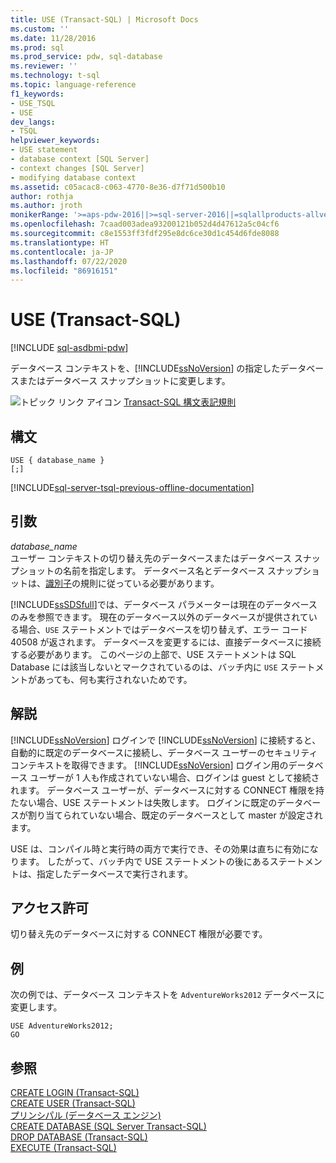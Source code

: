 ```yaml
---
title: USE (Transact-SQL) | Microsoft Docs
ms.custom: ''
ms.date: 11/28/2016
ms.prod: sql
ms.prod_service: pdw, sql-database
ms.reviewer: ''
ms.technology: t-sql
ms.topic: language-reference
f1_keywords:
- USE_TSQL
- USE
dev_langs:
- TSQL
helpviewer_keywords:
- USE statement
- database context [SQL Server]
- context changes [SQL Server]
- modifying database context
ms.assetid: c05acac8-c063-4770-8e36-d7f71d500b10
author: rothja
ms.author: jroth
monikerRange: '>=aps-pdw-2016||>=sql-server-2016||=sqlallproducts-allversions||>=sql-server-linux-2017||=azuresqldb-mi-current'
ms.openlocfilehash: 7caad003adea93200121b052d4d47612a5c04cf6
ms.sourcegitcommit: c8e1553ff3fdf295e8dc6ce30d1c454d6fde8088
ms.translationtype: HT
ms.contentlocale: ja-JP
ms.lasthandoff: 07/22/2020
ms.locfileid: "86916151"
---
```

# <a name="use-transact-sql"></a>USE (Transact-SQL)
[!INCLUDE [sql-asdbmi-pdw](../../includes/applies-to-version/sql-asdbmi-pdw.md)]

  データベース コンテキストを、[!INCLUDE[ssNoVersion](../../includes/ssnoversion-md.md)] の指定したデータベースまたはデータベース スナップショットに変更します。  
  
 ![トピック リンク アイコン](../../database-engine/configure-windows/media/topic-link.gif "トピック リンク アイコン") [Transact-SQL 構文表記規則](../../t-sql/language-elements/transact-sql-syntax-conventions-transact-sql.md)  
  
## <a name="syntax"></a>構文  
  
```syntaxsql
USE { database_name }   
[;]  
```  
  
[!INCLUDE[sql-server-tsql-previous-offline-documentation](../../includes/sql-server-tsql-previous-offline-documentation.md)]

## <a name="arguments"></a>引数
 *database_name*  
 ユーザー コンテキストの切り替え先のデータベースまたはデータベース スナップショットの名前を指定します。 データベース名とデータベース スナップショットは、[識別子](../../relational-databases/databases/database-identifiers.md)の規則に従っている必要があります。  
  
 [!INCLUDE[ssSDSfull](../../includes/sssdsfull-md.md)]では、データベース パラメーターは現在のデータベースのみを参照できます。 現在のデータベース以外のデータベースが提供されている場合、`USE` ステートメントではデータベースを切り替えず、エラー コード 40508 が返されます。 データベースを変更するには、直接データベースに接続する必要があります。 このページの上部で、USE ステートメントは SQL Database には該当しないとマークされているのは、バッチ内に `USE` ステートメントがあっても、何も実行されないためです。
  
## <a name="remarks"></a>解説  
 [!INCLUDE[ssNoVersion](../../includes/ssnoversion-md.md)] ログインで [!INCLUDE[ssNoVersion](../../includes/ssnoversion-md.md)] に接続すると、自動的に既定のデータベースに接続し、データベース ユーザーのセキュリティ コンテキストを取得できます。 [!INCLUDE[ssNoVersion](../../includes/ssnoversion-md.md)] ログイン用のデータベース ユーザーが 1 人も作成されていない場合、ログインは guest として接続されます。 データベース ユーザーが、データベースに対する CONNECT 権限を持たない場合、USE ステートメントは失敗します。 ログインに既定のデータベースが割り当てられていない場合、既定のデータベースとして master が設定されます。  
  
 USE は、コンパイル時と実行時の両方で実行でき、その効果は直ちに有効になります。 したがって、バッチ内で USE ステートメントの後にあるステートメントは、指定したデータベースで実行されます。  
  
## <a name="permissions"></a>アクセス許可  
 切り替え先のデータベースに対する CONNECT 権限が必要です。  
  
## <a name="examples"></a>例  
 次の例では、データベース コンテキストを `AdventureWorks2012` データベースに変更します。  
  
```  
USE AdventureWorks2012;  
GO  
```  
  
## <a name="see-also"></a>参照  
 [CREATE LOGIN &#40;Transact-SQL&#41;](../../t-sql/statements/create-login-transact-sql.md)   
 [CREATE USER &#40;Transact-SQL&#41;](../../t-sql/statements/create-user-transact-sql.md)   
 [プリンシパル &#40;データベース エンジン&#41;](../../relational-databases/security/authentication-access/principals-database-engine.md)   
 [CREATE DATABASE &#40;SQL Server Transact-SQL&#41;](../../t-sql/statements/create-database-sql-server-transact-sql.md)   
 [DROP DATABASE &#40;Transact-SQL&#41;](../../t-sql/statements/drop-database-transact-sql.md)   
 [EXECUTE &#40;Transact-SQL&#41;](../../t-sql/language-elements/execute-transact-sql.md)  
  
  


